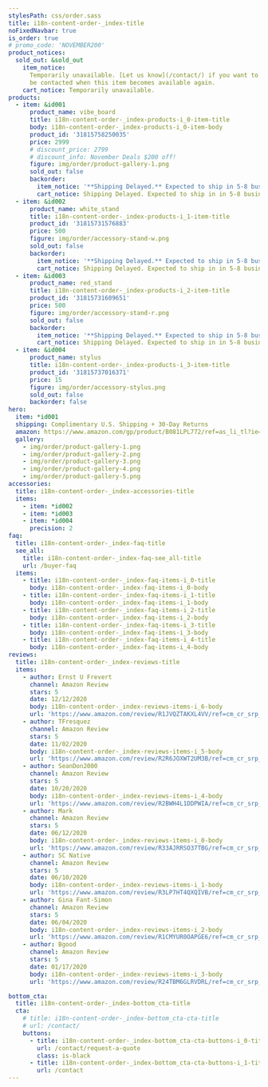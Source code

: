 ```yaml
---
stylesPath: css/order.sass
title: i18n-content-order-_index-title
noFixedNavbar: true
is_order: true
# promo_code: 'NOVEMBER200'
product_notices:
  sold_out: &sold_out
    item_notice:
      Temporarily unavailable. [Let us know](/contact/) if you want to
      be contacted when this item becomes available again.
    cart_notice: Temporarily unavailable.
products:
  - item: &id001
      product_name: vibe_board
      title: i18n-content-order-_index-products-i_0-item-title
      body: i18n-content-order-_index-products-i_0-item-body
      product_id: '31815758250035'
      price: 2999
      # discount_price: 2799
      # discount_info: November Deals $200 off!
      figure: img/order/product-gallery-1.png
      sold_out: false
      backorder:
        item_notice: '**Shipping Delayed.** Expected to ship in 5-8 business days.'
        cart_notice: Shipping Delayed. Expected to ship in in 5-8 business days.
  - item: &id002
      product_name: white_stand
      title: i18n-content-order-_index-products-i_1-item-title
      product_id: '31815731576883'
      price: 500
      figure: img/order/accessory-stand-w.png
      sold_out: false
      backorder:
        item_notice: '**Shipping Delayed.** Expected to ship in 5-8 business days.'
        cart_notice: Shipping Delayed. Expected to ship in in 5-8 business days.
  - item: &id003
      product_name: red_stand
      title: i18n-content-order-_index-products-i_2-item-title
      product_id: '31815731609651'
      price: 500
      figure: img/order/accessory-stand-r.png
      sold_out: false
      backorder:
        item_notice: '**Shipping Delayed.** Expected to ship in 5-8 business days.'
        cart_notice: Shipping Delayed. Expected to ship in in 5-8 business days.
  - item: &id004
      product_name: stylus
      title: i18n-content-order-_index-products-i_3-item-title
      product_id: '31815737016371'
      price: 15
      figure: img/order/accessory-stylus.png
      sold_out: false
      backorder: false
hero:
  item: *id001
  shipping: Complimentary U.S. Shipping + 30-Day Returns
  amazon: https://www.amazon.com/gp/product/B081LPL772/ref=as_li_tl?ie=UTF8&tag=vibe0be-20&camp=1789&creative=9325&linkCode=as2&creativeASIN=B081LPL772&linkId=95dfdc3f7512c0ee8f046c0f1d4e59ae
  gallery:
    - img/order/product-gallery-1.png
    - img/order/product-gallery-2.png
    - img/order/product-gallery-3.png
    - img/order/product-gallery-4.png
    - img/order/product-gallery-5.png
accessories:
  title: i18n-content-order-_index-accessories-title
  items:
    - item: *id002
    - item: *id003
    - item: *id004
      precision: 2
faq:
  title: i18n-content-order-_index-faq-title
  see_all:
    title: i18n-content-order-_index-faq-see_all-title
    url: /buyer-faq
  items:
    - title: i18n-content-order-_index-faq-items-i_0-title
      body: i18n-content-order-_index-faq-items-i_0-body
    - title: i18n-content-order-_index-faq-items-i_1-title
      body: i18n-content-order-_index-faq-items-i_1-body
    - title: i18n-content-order-_index-faq-items-i_2-title
      body: i18n-content-order-_index-faq-items-i_2-body
    - title: i18n-content-order-_index-faq-items-i_3-title
      body: i18n-content-order-_index-faq-items-i_3-body
    - title: i18n-content-order-_index-faq-items-i_4-title
      body: i18n-content-order-_index-faq-items-i_4-body
reviews:
  title: i18n-content-order-_index-reviews-title
  items:
    - author: Ernst U Frevert
      channel: Amazon Review
      stars: 5
      date: 12/12/2020
      body: i18n-content-order-_index-reviews-items-i_6-body
      url: 'https://www.amazon.com/review/R1JVQZTAKXL4VV/ref=cm_cr_srp_d_rdp_perm?ie=UTF8&ASIN=B081LPL772&_encoding=UTF8&tag=vibe0be-20&linkCode=ur2&linkId=0e27a3989025154ae1f8f2e4cf58dce5&camp=1789&creative=9325'
    - author: TFresquez
      channel: Amazon Review
      stars: 5
      date: 11/02/2020
      body: i18n-content-order-_index-reviews-items-i_5-body
      url: 'https://www.amazon.com/review/R2R6JOXWT2UM3B/ref=cm_cr_srp_d_rdp_perm?ie=UTF8&ASIN=B081LPL772&_encoding=UTF8&tag=vibe0be-20&linkCode=ur2&linkId=0e27a3989025154ae1f8f2e4cf58dce5&camp=1789&creative=9325'
    - author: SeanDon2000
      channel: Amazon Review
      stars: 5
      date: 10/20/2020
      body: i18n-content-order-_index-reviews-items-i_4-body
      url: 'https://www.amazon.com/review/R2BWH4L1DDPWIA/ref=cm_cr_srp_d_rdp_perm?ie=UTF8&amp;ASIN=B081LPL772&_encoding=UTF8&tag=vibe0be-20&linkCode=ur2&linkId=0e27a3989025154ae1f8f2e4cf58dce5&camp=1789&creative=9325'
    - author: Mark
      channel: Amazon Review
      stars: 5
      date: 06/12/2020
      body: i18n-content-order-_index-reviews-items-i_0-body
      url: 'https://www.amazon.com/review/R33AJRRSO37TBG/ref=cm_cr_srp_d_rdp_perm?ie=UTF8&amp;ASIN=B081LPL772&_encoding=UTF8&tag=vibe0be-20&linkCode=ur2&linkId=10ff97b8c5159d3db1f979b774d7f976&camp=1789&creative=9325'
    - author: SC Native
      channel: Amazon Review
      stars: 5
      date: 06/10/2020
      body: i18n-content-order-_index-reviews-items-i_1-body
      url: 'https://www.amazon.com/review/R3LP7HT4QXQIVB/ref=cm_cr_srp_d_rdp_perm?ie=UTF8&amp;ASIN=B081LPL772&_encoding=UTF8&tag=vibe0be-20&linkCode=ur2&linkId=7600cf45bc2cffc0d9ccb1433673be14&camp=1789&creative=9325'
    - author: Gina Fant-Simon
      channel: Amazon Review
      stars: 5
      date: 06/04/2020
      body: i18n-content-order-_index-reviews-items-i_2-body
      url: 'https://www.amazon.com/review/R1CMYUR0OAPGE6/ref=cm_cr_srp_d_rdp_perm?ie=UTF8&amp;ASIN=B081LPL772&_encoding=UTF8&tag=vibe0be-20&linkCode=ur2&linkId=7c2dfb5ef15932f2dcdfb6f7bfa0c59f&camp=1789&creative=9325'
    - author: Bgood
      channel: Amazon Review
      stars: 5
      date: 01/17/2020
      body: i18n-content-order-_index-reviews-items-i_3-body
      url: 'https://www.amazon.com/review/R24TBM6GLRVDRL/ref=cm_cr_srp_d_rdp_perm?ie=UTF8&amp;ASIN=B081LPL772&_encoding=UTF8&tag=vibe0be-20&linkCode=ur2&linkId=fdf0cd99903266051afe8763dfa5ea17&camp=1789&creative=9325'

bottom_cta:
  title: i18n-content-order-_index-bottom_cta-title
  cta:
    # title: i18n-content-order-_index-bottom_cta-cta-title
    # url: /contact/
    buttons:
      - title: i18n-content-order-_index-bottom_cta-cta-buttons-i_0-title
        url: /contact/request-a-quote
        class: is-black
      - title: i18n-content-order-_index-bottom_cta-cta-buttons-i_1-title
        url: /contact
---
```

